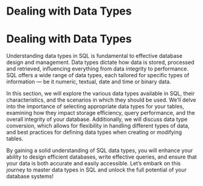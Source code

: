 # Dealing with Data Types

# Dealing with Data Types

Understanding data types in SQL is fundamental to effective database design and management. Data types dictate how data is stored, processed and retrieved, influencing everything from data integrity to performance. SQL offers a wide range of data types, each tailored for specific types of information — be it numeric, textual, date and time or binary data.

In this section, we will explore the various data types available in SQL, their characteristics, and the scenarios in which they should be used. We’ll delve into the importance of selecting appropriate data types for your tables, examining how they impact storage efficiency, query performance, and the overall integrity of your database. Additionally, we will discuss data type conversion, which allows for flexibility in handling different types of data, and best practices for defining data types when creating or modifying tables.

By gaining a solid understanding of SQL data types, you will enhance your ability to design efficient databases, write effective queries, and ensure that your data is both accurate and easily accessible. Let’s embark on this journey to master data types in SQL and unlock the full potential of your database systems!